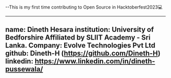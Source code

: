 --This is my first time contributing to Open Source in Hacktoberfest2023💻

---
name: Dineth Hesara
institution: University of Bedforshire Affiliated by SLIIT Academy - Sri Lanka.
Company: Evolve Technologies Pvt Ltd
github: Dineth-H (https://github.com/Dineth-H)
linkedin: https://www.linkedin.com/in/dineth-pussewala/
--- 